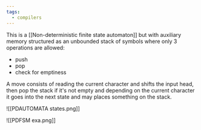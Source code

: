 ```yaml
---
tags:
  - compilers
---
```

This is a [[Non-deterministic finite state automaton]] but with auxiliary memory structured as an unbounded stack of symbols where only 3 operations are allowed:
- push
- pop
- check for emptiness

A move consists of reading the current character and shifts the input head, then pop the stack if it's not empty and depending on the current character it goes into the next state and may places something on the stack.  

![[PDAUTOMATA states.png]]

![[PDFSM exa.png]]

